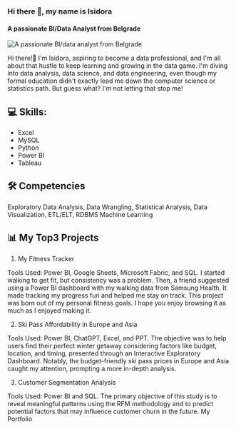 ### Hi there 👋, my name is Isidora
#### A passionate BI/Data Analyst from Belgrade
![A passionate BI/data analyst from Belgrade](https://miro.medium.com/v2/resize:fit:679/0*tD5kEC2JYcKHH0zO.gif)

Hi there!👋
I'm Isidora, aspiring to become a data professional, and I'm all about that hustle to keep learning and growing in the data game. I'm diving into data analysis, data science, and data engineering, even though my formal education didn't exactly lead me down the computer science or statistics path. But guess what? I'm not letting that stop me!

<!-- I have a strong foundation in analytical thinking, problem-solving, and communication. I am passionate about learning new technologies and tools to enhance my data visualization and analysis capabilities. I am dedicated to collaborating effectively with cross-functional teams and delivering high-quality results that meet the needs and expectations of stakeholders.
95
- 🔭 I’m currently working on this page. 
- 🌱 I’m currently learning Power BI
- 📫 How to reach me: isidorapuletic@gmail.com -->

## 💻 Skills: 
- Excel
- MySQL
- Python
- Power BI
- Tableau

## 🛠 Competencies
Exploratory Data Analysis, Data Wrangling, Statistical Analysis, Data Visualization, ETL/ELT, RDBMS Machine Learning

## 📊 My Top3 Projects
1. My Fitness Tracker

Tools Used: Power BI, Google Sheets, Microsoft Fabric, and SQL.
I started walking to get fit, but consistency was a problem. Then, a friend suggested using a Power BI dashboard with my walking data from Samsung Health. It made tracking my progress fun and helped me stay on track. This project was born out of my personal fitness goals. I hope you enjoy browsing it as much as I enjoyed making it.

2. Ski Pass Affordability in Europe and Asia

Tools Used: Power BI, ChatGPT, Excel, and PPT.
The objective was to help users find their perfect winter getaway considering factors like budget, location, and timing, presented through an Interactive Exploratory Dashboard. Notably, the budget-friendly ski pass prices in Europe and Asia caught my attention, prompting a more in-depth analysis.

3. Customer Segmentation Analysis

Tools Used: Power BI and SQL.
The primary objective of this study is to reveal meaningful patterns using the RFM methodology and to predict potential factors that may influence customer churn in the future.
My Portfolio

